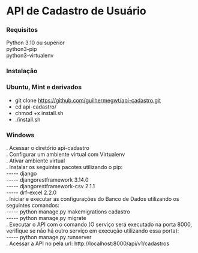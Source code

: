 # API de Cadastro de Usuário

### Requisitos

  Python 3.10 ou superior  
  python3-pip  
  python3-virtualenv  

### Instalação

### Ubuntu, Mint e derivados

- git clone https://github.com/guilhermegwt/api-cadastro.git  
- cd api-cadastro/  
- chmod +x install.sh  
- ./install.sh  

### Windows

.   Acessar o diretório api-cadastro  
.   Configurar um ambiente virtual com Virtualenv  
.   Ativar ambiente virtual  
.   Instalar os seguintes pacotes utilizando o pip:  
----- django  
----- djangorestframework 3.14.0  
----- djangorestframework-csv 2.1.1  
----- drf-excel 2.2.0  
.   Iniciar e executar as configurações do Banco de Dados utilizando os seguintes comandos:  
----- python manage.py makemigrations cadastro  
----- python manage.py migrate  
.   Executar o API com o comando (O serviço será executado na porta 8000, verifique se não há outro serviço em execução utilizando essa porta):  
----- python manage.py runserver  
.   Acessar a API no pela url: http://localhost:8000/api/v1/cadastros  
  

  

